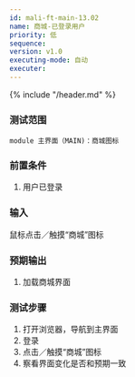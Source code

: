 ```yaml
---
id: mali-ft-main-13.02
name: 商城-已登录用户
priority: 低
sequence: 
version: v1.0
executing-mode: 自动
executer: 
---
```


{% include "/header.md" %}

### 测试范围
    module 主界面（MAIN)：商城图标
### 前置条件
1. 用户已登录

### 输入
鼠标点击／触摸“商城”图标

### 预期输出
1. 加载商城界面

### 测试步骤
1. 打开浏览器，导航到主界面
2. 登录
3. 点击／触摸“商城”图标
4. 察看界面变化是否和预期一致
